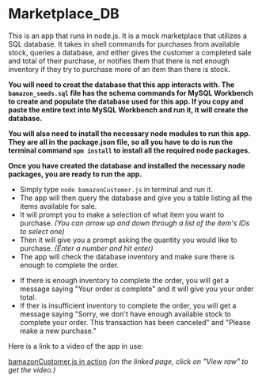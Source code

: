 # Marketplace_DB

This is an app that runs in node.js. It is a mock marketplace that utilizes a SQL database. It takes in shell commands for purchases from available stock, queries a database, and either gives the customer a completed sale and total of their purchase, or notifies them that there is not enough inventory if they try to purchase more of an item than there is stock.

**You will need to creat the database that this app interacts with. The `bamazon_seeds.sql` file has the schema commands for MySQL Workbench to create and populate the database used for this app. If you copy and paste the entire text into MySQL Workbench and run it, it will create the database.**

**You will also need to install the necessary node modules to run this app. They are all in the package.json file, so all you have to do is run the terminal command `npm install` to install all the required node packages.**

**Once you have created the database and installed the necessary node packages, you are ready to run the app.**

- Simply type `node bamazonCustomer.js` in terminal and run it.
- The app will then query the database and give you a table listing all the items available for sale.
- It will prompt you to make a selection of what item you want to purchase.
  _(You can arrow up and down through a list of the item's IDs to select one)_
- Then it will give you a prompt asking the quantity you would like to purchase.
  _(Enter a number and hit enter)_
- The app will check the database inventory and make sure there is enough to complete the order.

* If there is enough inventory to complete the order, you will get a message saying "Your order is complete" and it will give you your order total.
* If ther is insufficient inventory to complete the order, you will get a message saying "Sorry, we don't have enough available stock to complete your order. This transaction has been canceled" and "Please make a new purchase."

Here is a link to a video of the app in use:

[bamazonCustomer.js in action](https://github.com/aaron-G18/Marketplace_DB/blob/master/vid/bamazonCustomer%20CLI%20working.mov)
_(on the linked page, click on "View raw" to get the video.)_
